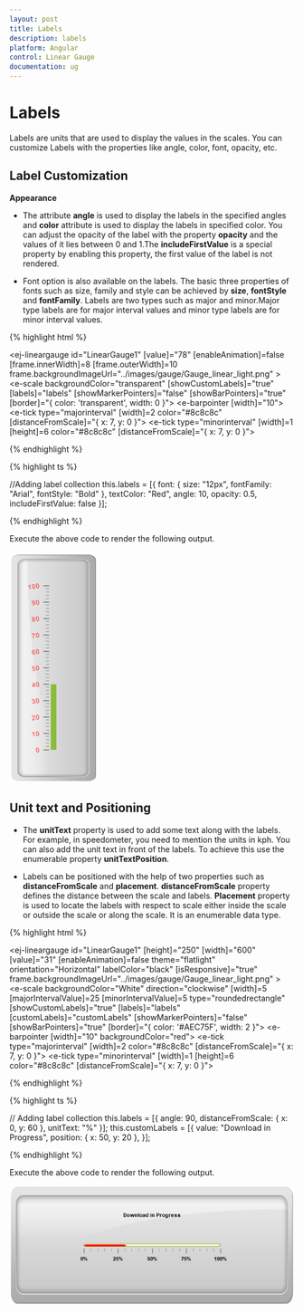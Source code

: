 ```yaml
---
layout: post
title: Labels
description: labels
platform: Angular
control: Linear Gauge
documentation: ug
---
```


# Labels

Labels are units that are used to display the values in the scales. You can customize Labels with the properties like angle, color, font, opacity, etc.

## Label Customization

**Appearance**

* The attribute **angle** is used to display the labels in the specified angles and **color** attribute is used to display the labels in specified color. You can adjust the opacity of the label with the property **opacity** and the values of it lies between 0 and 1.The **includeFirstValue** is a special property by enabling this property, the first value of the label is not rendered.

* Font option is also available on the labels. The basic three properties of fonts such as size, family and style can be achieved by **size**, **fontStyle** and **fontFamily**. Labels are two types such as major and minor.Major type labels are for major interval values and minor type labels are for minor interval values.


{% highlight html %}

 <ej-lineargauge id="LinearGauge1" [value]="78" [enableAnimation]=false [frame.innerWidth]=8
      [frame.outerWidth]=10 frame.backgroundImageUrl="../images/gauge/Gauge_linear_light.png" >
   <e-scales>
        <e-scale backgroundColor="transparent" [showCustomLabels]="true" [labels]="labels"
                                    [showMarkerPointers]="false" [showBarPointers]="true" 
                                                [border]="{ color: 'transparent', width: 0 }">
          <e-barpointers>
              <e-barpointer  [width]="10"></e-barpointer>
           </e-barpointers>	
          <e-ticks>
               <e-tick type="majorinterval" [width]=2 color="#8c8c8c" 
                             [distanceFromScale]="{ x: 7, y: 0 }"></e-tick>
               <e-tick type="minorinterval" [width]=1 [height]=6 color="#8c8c8c"
                                      [distanceFromScale]="{ x: 7, y: 0 }"></e-tick>
          </e-ticks>
        </e-scale>
   </e-scales>
</ej-lineargauge>

{% endhighlight %}

{% highlight ts %}

//Adding label collection
this.labels = [{
    font: { size: "12px", fontFamily: "Arial", fontStyle: "Bold" },
    textColor: "Red",
    angle: 10,
    opacity: 0.5,
    includeFirstValue: false
}];

{% endhighlight %}



Execute the above code to render the following output.


![](Labels_images/Labels_img1.png)

## Unit text and Positioning

* The **unitText** property is used to add some text along with the labels. For example, in speedometer, you need to mention the units in kph. You can also add the unit text in front of the labels. To achieve this use the enumerable property **unitTextPosition**. 

* Labels can be positioned with the help of two properties such as **distanceFromScale** and **placement**. **distanceFromScale** property defines the distance between the scale and labels. **Placement** property is used to locate the labels with respect to scale either inside the scale or outside the scale or along the scale. It is an enumerable data type.


{% highlight html %}

 <ej-lineargauge id="LinearGauge1" [height]="250" [width]="600" [value]="31" 
                [enableAnimation]=false theme="flatlight" orientation="Horizontal" 
                labelColor="black" [isResponsive]="true" 
                frame.backgroundImageUrl="../images/gauge/Gauge_linear_light.png" >
   <e-scales>
        <e-scale backgroundColor="White" direction="clockwise" [width]=5 [majorIntervalValue]=25
                  [minorIntervalValue]=5 type="roundedrectangle" [showCustomLabels]="true" 
                  [labels]="labels" [customLabels]="customLabels" [showMarkerPointers]="false" 
                  [showBarPointers]="true" [border]="{ color: '#AEC75F', width: 2 }">
          <e-barpointers>
              <e-barpointer  [width]="10" backgroundColor="red"></e-barpointer>
           </e-barpointers>	
          <e-ticks>
               <e-tick type="majorinterval" [width]=2 color="#8c8c8c" 
                                            [distanceFromScale]="{ x: 7, y: 0 }"></e-tick>
               <e-tick type="minorinterval" [width]=1 [height]=6 color="#8c8c8c" 
                                            [distanceFromScale]="{ x: 7, y: 0 }"></e-tick>
          </e-ticks>
        </e-scale>
   </e-scales>
</ej-lineargauge>

{% endhighlight %}

{% highlight ts %}

// Adding label collection
this.labels = [{
    angle: 90,
    distanceFromScale: { x: 0, y: 60 },
    unitText: "%"
}];
this.customLabels = [{
    value: "Download in Progress", position: { x: 50, y: 20 },
}];


{% endhighlight %}



Execute the above code to render the following output.


![](Labels_images/Labels_img2.png)



